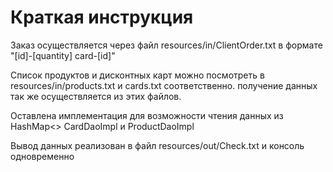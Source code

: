 # Краткая инструкция

Заказ осуществляется через файл resources/in/ClientOrder.txt в формате "[id]-[quantity] card-[id]"  

Список продуктов и дисконтных карт можно посмотреть в resources/in/products.txt и cards.txt соответственно. получение данных так же осуществляется из этих файлов.  

Оставлена имплементация для возможности чтения данных из HashMap<> CardDaoImpl и ProductDaoImpl  

Вывод данных реализован в файл resources/out/Check.txt и консоль одновременно
